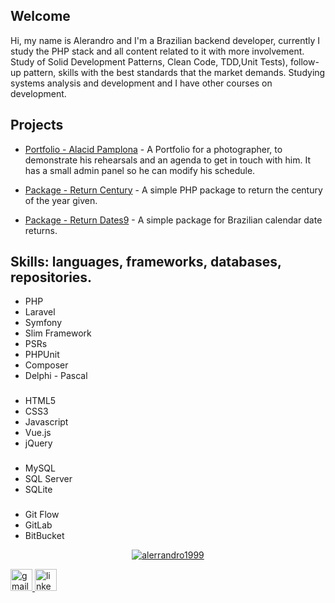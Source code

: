 ## Welcome
Hi, my name is Alerandro and I'm a Brazilian backend developer, currently I study the PHP stack and all content related to it with more involvement. Study of Solid Development Patterns, Clean Code, TDD,Unit Tests), follow-up pattern, skills with the best standards that the market demands.
Studying systems analysis and development and I have other courses on development.

## Projects
- [Portfolio - Alacid Pamplona](https://www.alacidfotografia.com) - A Portfolio for a photographer, to demonstrate his rehearsals and an agenda to get in touch with him. It has a small admin panel so he can modify his schedule.

- [Package - Return Century](https://github.com/alerrandro1999/alerrandro-returncentury) - A simple PHP package to return the century of the year given.

- [Package - Return Dates9](https://github.com/alerrandro1999/alerrandro-returndate) - A simple package for Brazilian calendar date returns.

## Skills: languages, frameworks, databases, repositories.

- PHP 
- Laravel
- Symfony
- Slim Framework
- PSRs
- PHPUnit
- Composer
- Delphi - Pascal

###
- HTML5
- CSS3
- Javascript
- Vue.js
- jQuery

###
- MySQL
- SQL Server
- SQLite

###
- Git Flow
- GitLab
- BitBucket

<div align="center">

[![alerrandro1999](https://github-readme-stats.vercel.app/api/top-langs/?username=alerrandro1999&hide=html,css,hack,scss,batchfile,javascript&layout=compact&theme=dark&langs_count=10&exclude_repo=emissor-de-carteira)](https://github.com/alerrandro1999)

</div>



  <a href="alerrandrokaton@gmail.com" target="_blank">
    <img src="https://img.shields.io/static/v1?message=Gmail&logo=gmail&label=&color=D14836&logoColor=white&labelColor=&style=for-the-badge" height="35" alt="gmail logo"  />
  </a>
  <a href="https://www.linkedin.com/in/alerrandro-borges-b45a6a1a1/" target="_blank">
    <img src="https://img.shields.io/static/v1?message=LinkedIn&logo=linkedin&label=&color=0077B5&logoColor=white&labelColor=&style=for-the-badge" height="35" alt="linkedin logo"  />
  </a>
